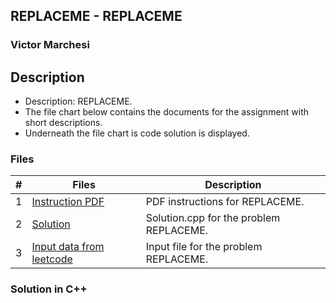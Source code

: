 ## REPLACEME - REPLACEME
### Victor Marchesi

## Description

- Description: REPLACEME.
- The file chart below contains the documents for the assignment with short descriptions.
- Underneath the file chart is code solution is displayed.

### Files

|   #   | Files    | Description                      |
| :---: | -------- | -------------------------------- |
|  1  | [Instruction PDF](./REPLACEME.pdf) | PDF instructions for REPLACEME. |
|  2  | [Solution](./solution.cpp) | Solution.cpp for the problem REPLACEME. |
|  3  | [Input data from leetcode](./input.txt) | Input file for the problem REPLACEME. |

### Solution in C++
```c++
